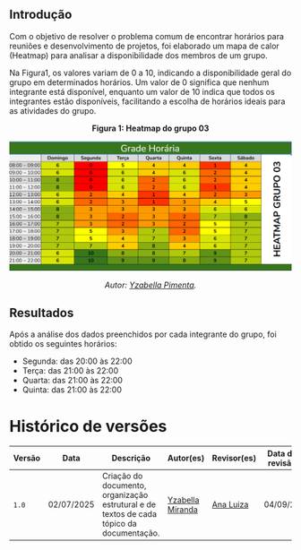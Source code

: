 ## Introdução
Com o objetivo de resolver o problema comum de encontrar horários para reuniões e 
desenvolvimento de projetos, foi elaborado um mapa de calor (Heatmap) para 
analisar a disponibilidade dos membros de um grupo.

Na Figura1, os valores variam de 0 a 10, indicando a disponibilidade geral 
do grupo em determinados horários. Um valor de 0 significa que nenhum integrante 
está disponível, enquanto um valor de 10 indica que todos os integrantes estão 
disponíveis, facilitando a escolha de horários ideais para as atividades do grupo.

<p align="center"><strong>Figura 1: Heatmap do grupo 03 </strong></p>

<p align="center">
  <img src="../tempYzaeAna/heatmap_grupo03.png" alt="Heatmap de disponibilidade da equipe" width="600">
</p>
<p align="center"><em>Autor: <a href="https://github.com/redjsun">Yzabella Pimenta</a>.</em></p>

## Resultados
Após a análise dos dados preenchidos por cada integrante do grupo, foi obtido os seguintes horários:

- Segunda: das 20:00 às 22:00
- Terça: das 21:00 às 22:00
- Quarta: das 21:00 às 22:00
- Quinta: das 21:00 às 22:00

# Histórico de versões
| Versão | Data | Descrição | Autor(es) | Revisor(es) | Data da revisão |
|--------|------|-----------|-----------|-------------|-----------------|
| `1.0` | 02/07/2025 | Criação do documento, organização estrutural e de textos de cada tópico da documentação. | [Yzabella Miranda](https://github.com/redjsun)  | [Ana Luiza](https://github.com/Ana-Luiza-SC) | 04/09/25 |